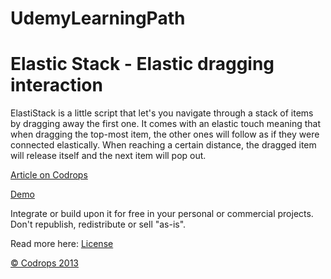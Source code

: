 # UdemyLearningPath

Elastic Stack - Elastic dragging interaction
=========

ElastiStack is a little script that let's you navigate through a stack of items by dragging away the first one. It comes with an elastic touch meaning that when dragging the top-most item, the other ones will follow as if they were connected elastically. When reaching a certain distance, the dragged item will release itself and the next item will pop out. 

[Article on Codrops](http://tympanus.net/codrops/?p=17004)

[Demo](http://tympanus.net/Development/ElasticStack/)

Integrate or build upon it for free in your personal or commercial projects. Don't republish, redistribute or sell "as-is". 

Read more here: [License](http://tympanus.net/codrops/licensing/)


[© Codrops 2013](http://www.codrops.com)